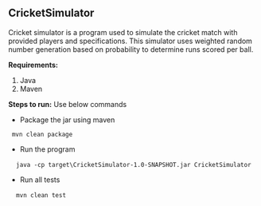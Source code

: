 ## CricketSimulator

Cricket simulator is a program used to simulate the cricket match with provided players and specifications. This simulator uses weighted random number generation based on probability to determine runs scored per ball.<br/> 

**Requirements:**
1. Java
2. Maven
    
**Steps to run:** Use below commands <br/>
- Package the jar using maven<br/>
<pre><code> mvn clean package</code></pre>
- Run the program<br/>
<pre> <code> java -cp target\CricketSimulator-1.0-SNAPSHOT.jar CricketSimulator</code></pre>
- Run all tests<br/>
<pre> <code> mvn clean test</code></pre>
